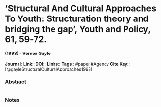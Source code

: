 # ‘Structural And Cultural Approaches To Youth: Structuration theory and bridging the gap’, Youth and Policy, 61, 59‐72.
#### (1998) - Vernon Gayle
**Journal**: 
**Link**:: 
**DOI**:: 
**Links**:: 
**Tags**:: #paper #Agency 
**Cite Key**:: [@gayleStructuralCulturalApproaches1998]

### Abstract

```

```

### Notes

